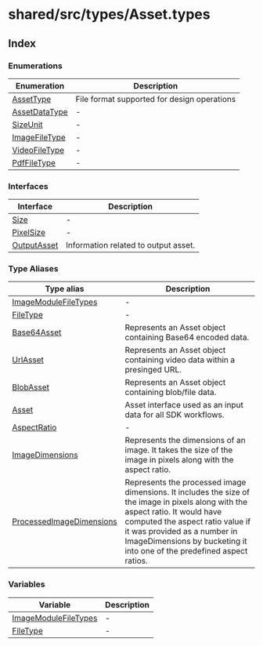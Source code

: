 # shared/src/types/Asset.types

## Index

### Enumerations

| Enumeration | Description |
| ------ | ------ |
| [AssetType](enumerations/asset-type/index.md) | File format supported for design operations |
| [AssetDataType](enumerations/asset-data-type/index.md) | - |
| [SizeUnit](enumerations/size-unit/index.md) | - |
| [ImageFileType](enumerations/image-file-type/index.md) | - |
| [VideoFileType](enumerations/video-file-type/index.md) | - |
| [PdfFileType](enumerations/pdf-file-type/index.md) | - |

### Interfaces

| Interface | Description |
| ------ | ------ |
| [Size](interfaces/size/index.md) | - |
| [PixelSize](interfaces/pixel-size/index.md) | - |
| [OutputAsset](interfaces/output-asset/index.md) | Information related to output asset. |

### Type Aliases

| Type alias | Description |
| ------ | ------ |
| [ImageModuleFileTypes](type-aliases/image-module-file-types/index.md) | - |
| [FileType](type-aliases/file-type/index.md) | - |
| [Base64Asset](type-aliases/base64-asset/index.md) | Represents an Asset object containing Base64 encoded data. |
| [UrlAsset](type-aliases/Urlasset.md) | Represents an Asset object containing video data within a presinged URL. |
| [BlobAsset](type-aliases/Blobasset.md) | Represents an Asset object containing blob/file data. |
| [Asset](type-aliases/asset/index.md) | Asset interface used as an input data for all SDK workflows. |
| [AspectRatio](type-aliases/aspect-ratio/index.md) | - |
| [ImageDimensions](type-aliases/image-dimensions/index.md) | Represents the dimensions of an image. It takes the size of the image in pixels along with the aspect ratio. |
| [ProcessedImageDimensions](type-aliases/Processedimage-dimensions.md) | Represents the processed image dimensions. It includes the size of the image in pixels along with the aspect ratio. It would have computed the aspect ratio value if it was provided as a number in ImageDimensions by bucketing it into one of the predefined aspect ratios. |

### Variables

| Variable | Description |
| ------ | ------ |
| [ImageModuleFileTypes](variables/image-module-file-types/index.md) | - |
| [FileType](variables/file-type/index.md) | - |
